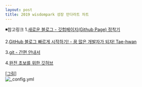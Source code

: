 ```yaml
---
layout: post
title: 2019 wisdompark 성장 만다라트 차트 
---
```

◾참고링크
1.[새로운 블로그 - 깃헙페이지(Github Page) 정착기](https://hyungyunlim.github.io/2017-06-11/start-blogging)

2.[GitHub 블로그 빠르게 시작하기! - 꿈 많은 개발자가 되자! Tae-hwan](https://thdev.net/653)

3.[git - 간편 안내서](https://rogerdudler.github.io/git-guide/index.ko.html)

4.[완전 초보를 위한 깃허브](https://nolboo.kim/blog/2013/10/06/github-for-beginner/)

[[그림]](https://wisdompark.github.io/images/2019_만다라트캡쳐.PNG)      
![_config.yml]({{site.baseurl}}/images/2019_만다라트캡쳐.PNG)


  
